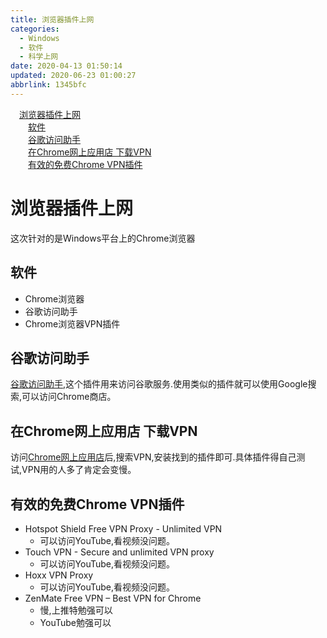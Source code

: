 ```yaml
---
title: 浏览器插件上网
categories: 
  - Windows
  - 软件
  - 科学上网
date: 2020-04-13 01:50:14
updated: 2020-06-23 01:00:27
abbrlink: 1345bfc
---
```

<div id='my_toc'><a href="/blog/1345bfc/#浏览器插件上网" class="header_1">浏览器插件上网</a>&nbsp;<br><a href="/blog/1345bfc/#软件" class="header_2">软件</a>&nbsp;<br><a href="/blog/1345bfc/#谷歌访问助手" class="header_2">谷歌访问助手</a>&nbsp;<br><a href="/blog/1345bfc/#在Chrome网上应用店-下载VPN" class="header_2">在Chrome网上应用店 下载VPN</a>&nbsp;<br><a href="/blog/1345bfc/#有效的免费Chrome-VPN插件" class="header_2">有效的免费Chrome VPN插件</a>&nbsp;<br></div>
<style>.header_1{margin-left: 1em;}.header_2{margin-left: 2em;}.header_3{margin-left: 3em;}.header_4{margin-left: 4em;}.header_5{margin-left: 5em;}.header_6{margin-left: 6em;}</style>
<!--more-->
<script>if (navigator.platform.search('arm')==-1){document.getElementById('my_toc').style.display = 'none';}var e,p = document.getElementsByTagName('p');while (p.length>0) {e = p[0];e.parentElement.removeChild(e);}</script>

<!--end-->
# 浏览器插件上网
这次针对的是Windows平台上的Chrome浏览器
## 软件
- Chrome浏览器
- 谷歌访问助手
- Chrome浏览器VPN插件

## 谷歌访问助手
[谷歌访问助手](http://googlehelper.net/),这个插件用来访问谷歌服务.使用类似的插件就可以使用Google搜索,可以访问Chrome商店。

## 在Chrome网上应用店 下载VPN
访问[Chrome网上应用店](https://chrome.google.com/webstore?utm_source=chrome-ntp-icon)后,搜索VPN,安装找到的插件即可.具体插件得自己测试,VPN用的人多了肯定会变慢。

## 有效的免费Chrome VPN插件
- Hotspot Shield Free VPN Proxy - Unlimited VPN
  - 可以访问YouTube,看视频没问题。
- Touch VPN - Secure and unlimited VPN proxy
  - 可以访问YouTube,看视频没问题。
- Hoxx VPN Proxy
  - 可以访问YouTube,看视频没问题。
- ZenMate Free VPN – Best VPN for Chrome
  - 慢,上推特勉强可以
  - YouTube勉强可以
  <!-- LiangGeManTou@protonmail.com   LiangGeManTou_2019 -->
